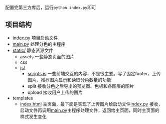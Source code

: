 配置完第三方库后，运行`python index.py`即可
## 项目结构
- [index.py](App/index.py) 项目启动文件
- [main.py](App/main.py) 处理分色的主程序
- [static/](App/static/) 静态资源文件
  - assets 一些静态页面的图片
  - css
  - [js/](App/static/js)
    - [scripts.js](App/static/js/scripts.js) 一些前端交互的内容，不是很主要。写了固定footer、上传图片、推荐图片显示和读取分色数量的功能
    - split 接收分色之后导出的预览图、色板和各图层的图片
    - upload 接收用户上传的图片
- templates
  - [index.html](App/templates/index.html) 主页面，最下面是实现了上传图片给启动文件[index.py](App/index.py) 接收，启动文件再调用[main.py](App/main.py)主程序处理文件，返回给主页面，同时主页面的样式发生变化
